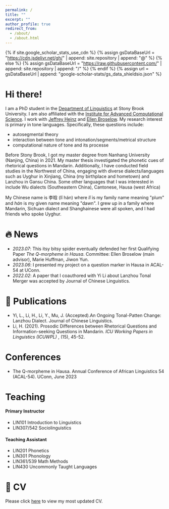 ```yaml
---
permalink: /
title: ""
excerpt: ""
author_profile: true
redirect_from: 
  - /about/
  - /about.html
---
```

{% if site.google_scholar_stats_use_cdn %}
{% assign gsDataBaseUrl = "https://cdn.jsdelivr.net/gh/" | append: site.repository | append: "@" %}
{% else %}
{% assign gsDataBaseUrl = "https://raw.githubusercontent.com/" | append: site.repository | append: "/" %}
{% endif %}
{% assign url = gsDataBaseUrl | append: "google-scholar-stats/gs_data_shieldsio.json" %}

<span class='anchor' id='about-me'></span>

# Hi there!

I am a PhD student in the [Department of Linguistics](https://www.linguistics.stonybrook.edu/) at Stony Brook University. I am also affiliated with the [Institute for Advanced Computational Science](https://iacs.stonybrook.edu/index.php). I work with [Jeffrey Heinz](http://jeffreyheinz.net/) and [Ellen Broselow](https://linguistics.stonybrook.edu/faculty/ellen.broselow/). My research interest is primary in tone languages. Specifically, these questions include:

- autosegmental theory
- interaction between tone and intonation/segments/metrical structure
- computational nature of tone and its processe

Before Stony Brook, I got my master degree from Nanhang University (Nanjing, China) in 2021. My master thesis investigated the phonetic cues of rhetorical questions in Mandarin. Additionally, I have conducted field studies in the Northwest of China, engaging with diverse dialects/languages such as Uyghur in Xinjiang, China (my birthplace and hometown) and Lanzhou in Gansu China. Some other languages that I was interested in include Wu dialects (Southeastern China), Cantonese, Hausa (west Africa)

My Chinese name is 李晗 (lǐ hán) where *lǐ* is my family name meaning "plum" and *hán* is my given name meaning "dawn". I grew up in a family where Mandarin, Sichuan dialect and Shanghainese were all spoken, and I had friends who spoke Uyghur.

# 🔥 News

- *2023.07*: This itsy bitsy spider eventually defended her first Qualifying Paper *The Q-morpheme in Hausa*. Committee: Ellen Broselow (main advisor), Marie Huffman, Jiwon Yun.
- *2023.06*: I presented my project on a question marker in Hausa in ACAL-54 at UConn.
- *2022.02*: A paper that I coauthored with Yi Li about Lanzhou Tonal Merger was accepted by Journal of Chinese Linguistics.

# 📝 Publications

- Yi, L., Li, H., Li, Y., Mu, J. (Accepted).An Ongoing Tonal-Patten Change: Lanzhou Dialect. Journal of Chinese Linguistics.
- Li, H. (2021). Prosodic Differences between Rhetorical Questions and Information-seeking Questions in Mandarin.  *ICU Working Papers in Linguistics (ICUWPL)* , (15), 45-52.

# Conferences

- The Q-morpheme in Hausa. Annual Conference of African Linguistics 54 (ACAL-54). UConn, June 2023

# Teaching

#### Primary Instructor

- LIN101            Introduction to Linguistics
- LIN307/542     Sociolinguistics

#### Teaching Assistant

- LIN201           Phonetics
- LIN301           Phonology
- LIN361/539    Math Methods
- LIN430           Uncommonly Taught Languages

# 📜 CV

Please click [here](https://www.overleaf.com/read/sftvxwcyrcrz#09f237/) to view my most updated CV.
